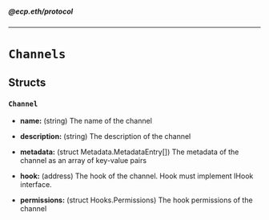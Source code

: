 ##### @ecp.eth/protocol

----

# `Channels`





## Structs

### `Channel`


- **name:** (string) The name of the channel



- **description:** (string) The description of the channel



- **metadata:** (struct Metadata.MetadataEntry[]) The metadata of the channel as an array of key-value pairs



- **hook:** (address) The hook of the channel. Hook must implement IHook interface.



- **permissions:** (struct Hooks.Permissions) The hook permissions of the channel










